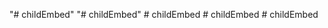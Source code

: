 "# childEmbed" 
"# childEmbed" 
#   c h i l d E m b e d  
 #   c h i l d E m b e d  
 #   c h i l d E m b e d  
 
